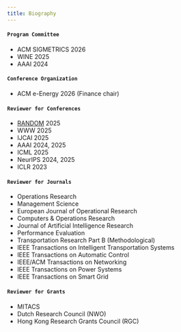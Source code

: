 ```yaml
---
title: Biography
---
```



#### `Program Committee`
>
- ACM SIGMETRICS 2026
- WINE 2025
- AAAI 2024

#### `Conference Organization`

>
- ACM e-Energy 2026 (Finance chair)

#### `Reviewer for Conferences`
>
- [RANDOM](https://randomconference.com/) 2025
- WWW 2025
- IJCAI 2025
- AAAI 2024, 2025
- ICML 2025
- NeurIPS 2024, 2025
- ICLR 2023

#### `Reviewer for Journals`
>
- Operations Research
- Management Science
- European Journal of Operational Research 
- Computers \& Operations Research 
- Journal of Artificial Intelligence Research
- Performance Evaluation
- Transportation Research Part B (Methodological)
- IEEE Transactions on Intelligent Transportation Systems
- IEEE Transactions on Automatic Control 
- IEEE/ACM Transactions on Networking
- IEEE Transactions on Power Systems
- IEEE Transactions on Smart Grid

#### `Reviewer for Grants`
>
- MITACS
- Dutch Research Council (NWO)
- Hong Kong Research Grants Council (RGC)